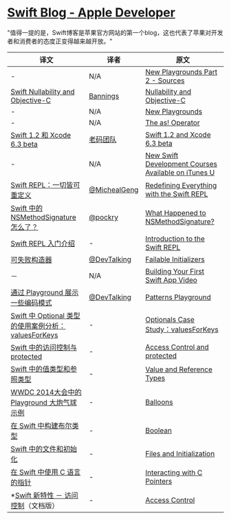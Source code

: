 [Swift Blog - Apple Developer](https://developer.apple.com/swift/blog/)
===
"值得一提的是，Swift博客是苹果官方网站的第一个blog，这也代表了苹果对开发者和消费者的态度正变得越来越开放。"


译文 | 译者 | 原文
------------ | ------------- | -------------
-|N/A|[New Playgrounds Part 2 - Sources](https://developer.apple.com/swift/blog/?id=26)
[Swift Nullability and Objective-C](http://blog.csdn.net/zhangao0086/article/details/44409913)|[Bannings](https://github.com/zhangao0086)|[Nullability and Objective-C](https://developer.apple.com/swift/blog/?id=25)
-|N/A|[New Playgrounds](https://developer.apple.com/swift/blog/?id=24)
-|N/A|[The as! Operator](https://developer.apple.com/swift/blog/?id=23)
[Swift 1.2 和 Xcode 6.3 beta](http://www.csdn.net/article/2015-03-06/2824131-xcode-6-3-beta-2)|[老码团队](http://weibo.com/oldcoder)|[Swift 1.2 and Xcode 6.3 beta](https://developer.apple.com/swift/blog/?id=22)
-|N/A|[New Swift Development Courses Available on iTunes U](https://developer.apple.com/swift/blog/?id=21)
[Swift REPL：一切皆可重定义](http://www.cocoachina.com/ios/20150212/11147.html)|[@MichealGeng](http://weibo.com/MichealGeng)|[Redefining Everything with the Swift REPL](https://developer.apple.com/swift/blog/?id=20)
[Swift 中的 NSMethodSignature 怎么了？](http://idlelife.org/archives/910)|[@pockry](http://weibo.com/pockry)|[ What Happened to NSMethodSignature?](https://developer.apple.com/swift/blog/?id=19)
[Swift REPL 入门介绍](http://idlelife.org/archives/842)| - |[Introduction to the Swift REPL](https://developer.apple.com/swift/blog/?id=18)
[可失败构造器](http://www.devtalking.com/articles/failable-initializers/)|[@DevTalking](http://weibo.com/jacefu) |[Failable Initializers](https://developer.apple.com/swift/blog/?id=17)
－|N/A|[Building Your First Swift App Video](https://developer.apple.com/swift/blog/?id=16)
[通过 Playground 展示一些编码模式](http://www.devtalking.com/articles/patterns-playground/)|[@DevTalking](http://weibo.com/jacefu) | [Patterns Playground](https://developer.apple.com/swift/blog/?id=13)
[Swift 中 Optional 类型的使用案例分析：valuesForKeys](http://www.devtalking.com/articles/optionals-case-study/) | - | [Optionals Case Study：valuesForKeys](https://developer.apple.com/library/prerelease/ios/documentation/General/Conceptual/ExtensibilityPG/ExtensionScenarios.html#//apple_ref/doc/uid/TP40014214-CH21-SW1)
[Swift 中的访问控制与 protected](http://www.devtalking.com/articles/access-control-and-protected/) | - | [Access Control and protected](https://developer.apple.com/swift/blog/?id=11)
[Swift 中的值类型和参照类型](http://www.devtalking.com/articles/swift-value-and-reference-types/) | - | [Value and Reference Types](https://developer.apple.com/swift/blog/?id=10)
[WWDC 2014大会中的 Playground 大炮气球示例](http://www.devtalking.com/articles/swift-balloon/) | - | [Balloons](https://developer.apple.com/swift/blog/?id=9)
[在 Swift 中构建布尔类型](http://www.devtalking.com/articles/swift-boolean/) | - |  [Boolean](https://developer.apple.com/swift/blog/?id=8)
[Swift 中的文件和初始化](http://www.devtalking.com/articles/files-and-initialization/)| - | [Files and Initialization](https://developer.apple.com/swift/blog/?id=7)
[在 Swift 中使用 C 语言的指针](http://www.devtalking.com/articles/swift-c-pointer/) | - | [Interacting with C Pointers](https://developer.apple.com/swift/blog/?id=6)
*[Swift 新特性 － 访问控制](http://www.devtalking.com/articles/swift-access-control/)（文档版）| - | [Access Control](https://developer.apple.com/swift/blog/?id=5)
